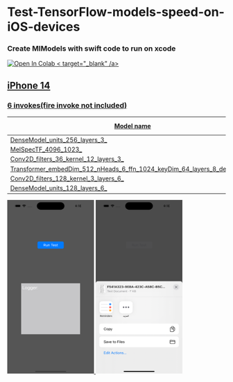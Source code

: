 # Test-TensorFlow-models-speed-on-iOS-devices



### Create MlModels with swift code to run on xcode
<a target="_blank" href="https://github.com/karimkalimu/Test-TensorFlow-models-speed-on-iOS-devices/blob/main/colab/Create%20Tflite_MLModels(xcode)%20Models%20.ipynb">
  <img src="https://colab.research.google.com/assets/colab-badge.svg" alt="Open In Colab" />
< target="_blank" /a>



## iPhone 14
### 6 invokes(fire invoke not included)
|                               Model name                                |CoreML-CPU|CoreML-CPU&GPU|CoreML-All|CoreML-CPU&NeuralEngine|Tflite-CPU|Tflite-GPU|
|-------------------------------------------------------------------------|----------|--------------|----------|-----------------------|----------|----------|
|DenseModel_units_256_layers_3_                                           |0.1/<0.1  |0.2/<0.1      |0.3/<0.1  |0.3/0.1                |0.1/<0.1  |NaN       |
|MelSpecTF_4096_1023_                                                     |8.6/0.1   |9.1/0.3       |8.6/0.1   |8.6/0.1                |19.5/1.1  |-/-       |
|Conv2D_filters_36_kernel_12_layers_3_                                    |4.7/0.2   |12.3/2.3      |1.2/0.1   |1.2/0.2                |79.1/0.7  |15.3/3.4  |
|Transformer_embedDim_512_nHeads_6_ffn_1024_keyDim_64_layers_8_deLayers_8_|13.3/1.8  |165.3/2.9     |2.6/0.2   |2.5/0.2                |18.0/0.8  |-/-       |
|Conv2D_filters_128_kernel_3_layers_6_                                    |9.6/2.9   |12.5/3.1      |1.6/0.2   |1.4/0.1                |88.2/0.7  |17.8/4.0  |
|DenseModel_units_128_layers_6_                                           |0.1/<0.1  |0.3/0.1       |0.3/0.1   |0.4/0.1                |0.1/<0.1  |nan       |


<img src="https://github.com/karimkalimu/Test-TensorFlow-models-speed-on-iOS-devices/blob/main/assets/A.png" width="200" height="400"> <img src="https://github.com/karimkalimu/Test-TensorFlow-models-speed-on-iOS-devices/blob/main/assets/B.png" width="200" height="400">











